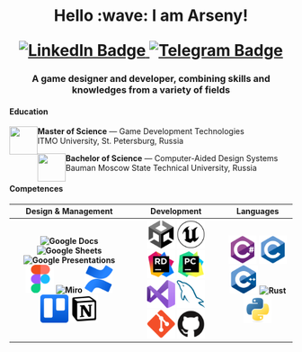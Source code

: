 <h1 align="center">
  Hello :wave: I am Arseny!
  <p></p>
  <div>
    <a href="https://linkedin.com/in/Semsamoon">
    <img src="https://img.shields.io/badge/LinkedIn-0A66C2?style=for-the-badge&logo=linkedin&logoColor=white" alt="LinkedIn Badge"/>
    </a>
    <a href="https://t.me/Semsamoon">
    <img src="https://img.shields.io/badge/Telegram-27A7E7?style=for-the-badge&logo=telegram&logoColor=white" alt="Telegram Badge"/>
    </a>
  </div>
</h1>

<h3 align="center">A game designer and developer, combining skills and knowledges from a variety of fields</h3>

#### Education

<div>
  <img align="left" width=50 height=50 src="https://media.licdn.com/dms/image/v2/D4E0BAQHFUf_F7UbYUg/company-logo_100_100/company-logo_100_100/0/1722003275924/__logo?e=1748476800&v=beta&t=WyjiasJ6-lI1by8n5mO7OCr5QR21aFmE1rhUqYP8gK4">
  
  **Master of Science** &mdash; Game Development Technologies<br/>
  ITMO University, St. Petersburg, Russia
  
  <img align="left" width=50 height=50 src="https://media.licdn.com/dms/image/v2/C510BAQGMVnaUaN9ACQ/company-logo_100_100/company-logo_100_100/0/1631315078765?e=1748476800&v=beta&t=L_WU1s9ceHWAMh7sKZ0LE2jP5e_4z0I2zCTTOWK40WU">
  
  **Bachelor of Science** &mdash; Computer-Aided Design Systems<br/>
  Bauman Moscow State Technical University, Russia
</div>

#### Competences

<table>
  <thead>
    <tr>
      <th>Design & Management</th>
      <th>Development</th>
      <th>Languages</th>
    </tr>
  </thead>
  <tbody>
    <tr>
      <th>
        <img title="Google Docs" alt="Google Docs" width=50 height=50 src="https://www.gstatic.com/images/branding/product/1x/docs_2020q4_48dp.png">
        <img title="Google Sheets" alt="Google Sheets" width=50 height=50 src="https://www.gstatic.com/images/branding/product/1x/sheets_2020q4_48dp.png">
        <img title="Google Presentations" alt="Google Presentations" width=50 height=50 src="https://www.gstatic.com/images/branding/product/1x/slides_2020q4_48dp.png">
        <img title="Figma" alt="Figma" width=50 height=50 src="https://github.com/devicons/devicon/blob/master/icons/figma/figma-original.svg">
        <img title="Miro" alt="Miro" width=50 height=50 src="https://logosandtypes.com/wp-content/uploads/2022/04/miro.svg">
        <img title="Confluence" alt="Confluence" width=50 height=50 src="https://github.com/devicons/devicon/blob/master/icons/confluence/confluence-original.svg">
        <img title="Trello" alt="Trello" width=50 height=50 src="https://github.com/devicons/devicon/blob/master/icons/trello/trello-original.svg">
        <img title="Notion" alt="Notion" width=50 height=50 src="https://github.com/devicons/devicon/blob/master/icons/notion/notion-original.svg">
      </th>
      <th>
        <img title="Unity" alt="Unity" width=50 height=50 src="https://github.com/devicons/devicon/blob/master/icons/unity/unity-original.svg">
        <img title="Unreal Engine" alt="Unreal Engine" width=50 height=50 src="https://github.com/devicons/devicon/blob/master/icons/unrealengine/unrealengine-original.svg">
        <img title="JetBrains Rider" alt="JetBrains Rider" width=50 height=50 src="https://github.com/devicons/devicon/blob/master/icons/rider/rider-original.svg">
        <img title="JetBrains PyCharm" alt="JetBrains PyCharm" width=50 height=50 src="https://github.com/devicons/devicon/blob/master/icons/pycharm/pycharm-original.svg">
        <img title="Microsoft Visual Studio" alt="Microsoft Visual Studio" width=50 height=50 src="https://github.com/devicons/devicon/blob/master/icons/visualstudio/visualstudio-original.svg">
        <img title="Oracle MySQL" alt="Oracle MySQL" width=50 height=50 src="https://github.com/devicons/devicon/blob/master/icons/mysql/mysql-original.svg">
        <img title="Git" alt="Git" width=50 height=50 src="https://github.com/devicons/devicon/blob/master/icons/git/git-original.svg">
        <img title="GitHub" alt="GitHub" width=50 height=50 src="https://github.com/devicons/devicon/blob/master/icons/github/github-original.svg">
      </th>
      <th>
        <img title="C#" alt="C#" width=50 height=50 src="https://github.com/devicons/devicon/blob/master/icons/csharp/csharp-original.svg">
        <img title="C" alt="C" width=50 height=50 src="https://github.com/devicons/devicon/blob/master/icons/c/c-original.svg">
        <img title="C++" alt="C++" width=50 height=50 src="https://github.com/devicons/devicon/blob/master/icons/cplusplus/cplusplus-original.svg">
        <img title="Rust" alt="Rust" width=50 height=50 src="https://github.com/rust-lang/rust-artwork/blob/master/logo/rust-logo-128x128.png">
        <img title="Python" alt="Python" width=50 height=50 src="https://github.com/devicons/devicon/blob/master/icons/python/python-original.svg">
      </th>
    </tr>
  </tbody>
</table>
